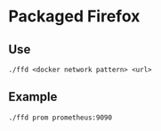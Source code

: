 # Packaged Firefox
## Use
    ./ffd <docker network pattern> <url>

## Example
    ./ffd prom prometheus:9090

